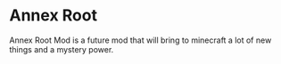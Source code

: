 Annex Root
==========

Annex Root Mod is a future mod that will bring to minecraft a lot of new things and a mystery power.
